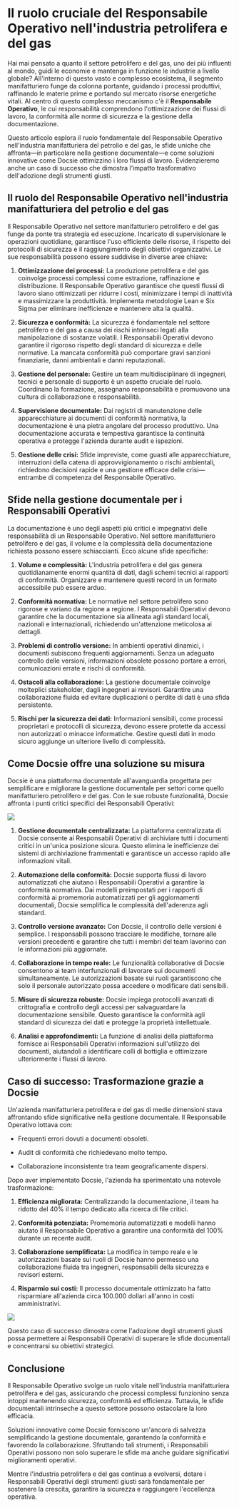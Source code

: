 # Il ruolo cruciale del Responsabile Operativo nell'industria petrolifera e del gas

Hai mai pensato a quanto il settore petrolifero e del gas, uno dei più influenti al mondo, guidi le economie e mantenga in funzione le industrie a livello globale? All'interno di questo vasto e complesso ecosistema, il segmento manifatturiero funge da colonna portante, guidando i processi produttivi, raffinando le materie prime e portando sul mercato risorse energetiche vitali. Al centro di questo complesso meccanismo c'è il **Responsabile Operativo**, le cui responsabilità comprendono l'ottimizzazione dei flussi di lavoro, la conformità alle norme di sicurezza e la gestione della documentazione.

Questo articolo esplora il ruolo fondamentale del Responsabile Operativo nell'industria manifatturiera del petrolio e del gas, le sfide uniche che affronta—in particolare nella gestione documentale—e come soluzioni innovative come Docsie ottimizzino i loro flussi di lavoro. Evidenzieremo anche un caso di successo che dimostra l'impatto trasformativo dell'adozione degli strumenti giusti.

## Il ruolo del Responsabile Operativo nell'industria manifatturiera del petrolio e del gas

Il Responsabile Operativo nel settore manifatturiero petrolifero e del gas funge da ponte tra strategia ed esecuzione. Incaricato di supervisionare le operazioni quotidiane, garantisce l'uso efficiente delle risorse, il rispetto dei protocolli di sicurezza e il raggiungimento degli obiettivi organizzativi. Le sue responsabilità possono essere suddivise in diverse aree chiave:

1. **Ottimizzazione dei processi:** La produzione petrolifera e del gas coinvolge processi complessi come estrazione, raffinazione e distribuzione. Il Responsabile Operativo garantisce che questi flussi di lavoro siano ottimizzati per ridurre i costi, minimizzare i tempi di inattività e massimizzare la produttività. Implementa metodologie Lean e Six Sigma per eliminare inefficienze e mantenere alta la qualità.

2. **Sicurezza e conformità:** La sicurezza è fondamentale nel settore petrolifero e del gas a causa dei rischi intrinseci legati alla manipolazione di sostanze volatili. I Responsabili Operativi devono garantire il rigoroso rispetto degli standard di sicurezza e delle normative. La mancata conformità può comportare gravi sanzioni finanziarie, danni ambientali e danni reputazionali.

3. **Gestione del personale:** Gestire un team multidisciplinare di ingegneri, tecnici e personale di supporto è un aspetto cruciale del ruolo. Coordinano la formazione, assegnano responsabilità e promuovono una cultura di collaborazione e responsabilità.

4. **Supervisione documentale:** Dai registri di manutenzione delle apparecchiature ai documenti di conformità normativa, la documentazione è una pietra angolare del processo produttivo. Una documentazione accurata e tempestiva garantisce la continuità operativa e protegge l'azienda durante audit e ispezioni.

5. **Gestione delle crisi:** Sfide impreviste, come guasti alle apparecchiature, interruzioni della catena di approvvigionamento o rischi ambientali, richiedono decisioni rapide e una gestione efficace delle crisi—entrambe di competenza del Responsabile Operativo.

## Sfide nella gestione documentale per i Responsabili Operativi

La documentazione è uno degli aspetti più critici e impegnativi delle responsabilità di un Responsabile Operativo. Nel settore manifatturiero petrolifero e del gas, il volume e la complessità della documentazione richiesta possono essere schiaccianti. Ecco alcune sfide specifiche:

1. **Volume e complessità:** L'industria petrolifera e del gas genera quotidianamente enormi quantità di dati, dagli schemi tecnici ai rapporti di conformità. Organizzare e mantenere questi record in un formato accessibile può essere arduo.

2. **Conformità normativa:** Le normative nel settore petrolifero sono rigorose e variano da regione a regione. I Responsabili Operativi devono garantire che la documentazione sia allineata agli standard locali, nazionali e internazionali, richiedendo un'attenzione meticolosa ai dettagli.

3. **Problemi di controllo versione:** In ambienti operativi dinamici, i documenti subiscono frequenti aggiornamenti. Senza un adeguato controllo delle versioni, informazioni obsolete possono portare a errori, comunicazioni errate e rischi di conformità.

4. **Ostacoli alla collaborazione:** La gestione documentale coinvolge molteplici stakeholder, dagli ingegneri ai revisori. Garantire una collaborazione fluida ed evitare duplicazioni o perdite di dati è una sfida persistente.

5. **Rischi per la sicurezza dei dati:** Informazioni sensibili, come processi proprietari e protocolli di sicurezza, devono essere protette da accessi non autorizzati o minacce informatiche. Gestire questi dati in modo sicuro aggiunge un ulteriore livello di complessità.

## Come Docsie offre una soluzione su misura

Docsie è una piattaforma documentale all'avanguardia progettata per semplificare e migliorare la gestione documentale per settori come quello manifatturiero petrolifero e del gas. Con le sue robuste funzionalità, Docsie affronta i punti critici specifici dei Responsabili Operativi:

![](https://cdn.docsie.io/workspace_PxAvC1Uenuc7ad6H3/doc_wn84Jkoc6hIMTO2eE/file_F1TpTXd7AFYoSrPvt/image_2ba07996-b5ee-66aa-fee3-f88d6b40b3b5.jpg)

1. **Gestione documentale centralizzata:** La piattaforma centralizzata di Docsie consente ai Responsabili Operativi di archiviare tutti i documenti critici in un'unica posizione sicura. Questo elimina le inefficienze dei sistemi di archiviazione frammentati e garantisce un accesso rapido alle informazioni vitali.

2. **Automazione della conformità:** Docsie supporta flussi di lavoro automatizzati che aiutano i Responsabili Operativi a garantire la conformità normativa. Dai modelli preimpostati per i rapporti di conformità ai promemoria automatizzati per gli aggiornamenti documentali, Docsie semplifica le complessità dell'aderenza agli standard.

3. **Controllo versione avanzato:** Con Docsie, il controllo delle versioni è semplice. I responsabili possono tracciare le modifiche, tornare alle versioni precedenti e garantire che tutti i membri del team lavorino con le informazioni più aggiornate.

4. **Collaborazione in tempo reale:** Le funzionalità collaborative di Docsie consentono ai team interfunzionali di lavorare sui documenti simultaneamente. Le autorizzazioni basate sui ruoli garantiscono che solo il personale autorizzato possa accedere o modificare dati sensibili.

5. **Misure di sicurezza robuste:** Docsie impiega protocolli avanzati di crittografia e controllo degli accessi per salvaguardare la documentazione sensibile. Questo garantisce la conformità agli standard di sicurezza dei dati e protegge la proprietà intellettuale.

6. **Analisi e approfondimenti:** La funzione di analisi della piattaforma fornisce ai Responsabili Operativi informazioni sull'utilizzo dei documenti, aiutandoli a identificare colli di bottiglia e ottimizzare ulteriormente i flussi di lavoro.

## Caso di successo: Trasformazione grazie a Docsie

Un'azienda manifatturiera petrolifera e del gas di medie dimensioni stava affrontando sfide significative nella gestione documentale. Il Responsabile Operativo lottava con:

* Frequenti errori dovuti a documenti obsoleti.

* Audit di conformità che richiedevano molto tempo.

* Collaborazione inconsistente tra team geograficamente dispersi.

Dopo aver implementato Docsie, l'azienda ha sperimentato una notevole trasformazione:

1. **Efficienza migliorata:** Centralizzando la documentazione, il team ha ridotto del 40% il tempo dedicato alla ricerca di file critici.

2. **Conformità potenziata:** Promemoria automatizzati e modelli hanno aiutato il Responsabile Operativo a garantire una conformità del 100% durante un recente audit.

3. **Collaborazione semplificata:** La modifica in tempo reale e le autorizzazioni basate sui ruoli di Docsie hanno permesso una collaborazione fluida tra ingegneri, responsabili della sicurezza e revisori esterni.

4. **Risparmio sui costi:** Il processo documentale ottimizzato ha fatto risparmiare all'azienda circa 100.000 dollari all'anno in costi amministrativi.

![](https://cdn.docsie.io/workspace_PxAvC1Uenuc7ad6H3/doc_wn84Jkoc6hIMTO2eE/file_F1TpTXd7AFYoSrPvt/image_2ba07996-b5ee-66aa-fee3-f88d6b40b3b5.jpg)

Questo caso di successo dimostra come l'adozione degli strumenti giusti possa permettere ai Responsabili Operativi di superare le sfide documentali e concentrarsi su obiettivi strategici.

## Conclusione

Il Responsabile Operativo svolge un ruolo vitale nell'industria manifatturiera petrolifera e del gas, assicurando che processi complessi funzionino senza intoppi mantenendo sicurezza, conformità ed efficienza. Tuttavia, le sfide documentali intrinseche a questo settore possono ostacolare la loro efficacia.

Soluzioni innovative come Docsie forniscono un'ancora di salvezza semplificando la gestione documentale, garantendo la conformità e favorendo la collaborazione. Sfruttando tali strumenti, i Responsabili Operativi possono non solo superare le sfide ma anche guidare significativi miglioramenti operativi.

Mentre l'industria petrolifera e del gas continua a evolversi, dotare i Responsabili Operativi degli strumenti giusti sarà fondamentale per sostenere la crescita, garantire la sicurezza e raggiungere l'eccellenza operativa.